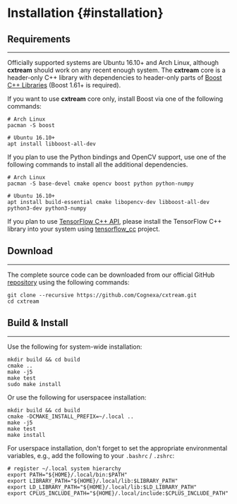 Installation {#installation}
============

Requirements
------------
---

Officially supported systems are Ubuntu 16.10+ and Arch Linux, although __cxtream__ should
work on any recent enough system. The __cxtream__ core is a header-only C++ library with
dependencies to header-only parts of [Boost C++ Libraries](http://www.boost.org/)
(Boost 1.61+ is required).

If you want to use __cxtream__ core only, install Boost via one of the following commands:

```
# Arch Linux
pacman -S boost

# Ubuntu 16.10+
apt install libboost-all-dev
```

If you plan to use the Python bindings and OpenCV support,
use one of the following commands to install all the additional dependencies.

```
# Arch Linux
pacman -S base-devel cmake opencv boost python python-numpy

# Ubuntu 16.10+
apt install build-essential cmake libopencv-dev libboost-all-dev python3-dev python3-numpy
```

If you plan to use [TensorFlow C++ API](https://www.tensorflow.org/api_guides/cc/guide),
please install the TensorFlow C++ library into your system using
[tensorflow_cc](https://github.com/FloopCZ/tensorflow_cc) project.

Download
--------
---

The complete source code can be downloaded from our official GitHub
[repository](https://github.com/Cognexa/cxtream) using the following commands:

```
git clone --recursive https://github.com/Cognexa/cxtream.git
cd cxtream
```

Build & Install
---------------
---

Use the following for system-wide installation:

```
mkdir build && cd build
cmake ..
make -j5
make test
sudo make install
```

Or use the following for userspacee installation:

```
mkdir build && cd build
cmake -DCMAKE_INSTALL_PREFIX=~/.local ..
make -j5
make test
make install
```

For userspace installation, don't forget to set the appropriate
environmental variables, e.g., add the following to your `.bashrc` / `.zshrc`:
```
# register ~/.local system hierarchy
export PATH="${HOME}/.local/bin:$PATH"
export LIBRARY_PATH="${HOME}/.local/lib:$LIBRARY_PATH"
export LD_LIBRARY_PATH="${HOME}/.local/lib:$LD_LIBRARY_PATH"
export CPLUS_INCLUDE_PATH="${HOME}/.local/include:$CPLUS_INCLUDE_PATH"
```
